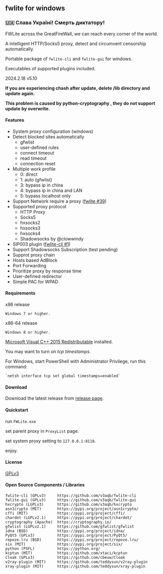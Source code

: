 
## fwlite for windows

### 🇺🇦 Слава Україні! Смерть диктатору!

FWLite across the GreatFireWall, we can reach every corner of the world.

A intelligent HTTP/Socks5 proxy, detect and circumvent censorship automatically.

Portable package of `fwlite-cli` and `fwlite-gui` for windows.

Executables of supported plugins included.

2024.2.18 v5.10

**If you are experiencing chash after update, delete /lib directory and update again.**

**This problem is caused by python-cryptography , they do not support update by overwrite.**

#### Features

- System proxy configuration (windows)
- Detect blocked sites automatically
  - gfwlist
  - user-defined rules
  - connect timeout
  - read timeout
  - connection reset
- Multiple work profile
  - 0: direct
  - 1: auto (gfwlist)
  - 3: bypass ip in china
  - 4: bypass ip in china and LAN
  - 5: bypass localhost only
- Support Network require a proxy ([fwlite #39](https://github.com/v3aqb/fwlite/issues/39))
- Supported proxy protocol
  - HTTP Proxy
  - Socks5
  - hxsocks2
  - hxsocks3
  - hxsocks4
  - Shadowsocks by @clowwindy
- SIP003 plugin ([fwlite-cli #1](https://github.com/v3aqb/fwlite-cli/issues/1))
- Support Shadowsocks Subscription (test pending)
- Supprot proxy chain
- Hosts based AdBlock
- Port Forwarding
- Prioritize proxy by response time
- User-defined redirector
- Simple PAC for WPAD

#### Requirements
x86 release

    Windows 7 or higher.

x86-64 release

    Windows 8 or higher.

[Microsoft Visual C++ 2015 Redistributable] installed.

You may want to turn on *tcp timestamps*.

For Windows, start PowerShell with Administrator Privilege, run this command:

    `netsh interface tcp set global timestamps=enabled`

#### Download

Download the latest release from [release page].

#### Quickstart

run `FWLite.exe`

set parent proxy in `ProxyList` page.

set system proxy setting to `127.0.0.1:8118`.

enjoy.

#### License

[GPLv3]

#### Open Source Components / Libraries

```
fwlite-cli (GPLv3)     https://github.com/v3aqb/fwlite-cli
fwlite-gui (GPLv3)     https://github.com/v3aqb/fwlite-gui
hxcrypto (LGPLv3)      https://github.com/v3aqb/hxcrypto
asn1crypto (MIT)       https://pypi.org/project/asn1crypto/
cffi (MIT)             https://pypi.org/project/cffi/
chardet (LGPLv2.1)     https://pypi.org/project/chardet/
cryptography (Apache)  https://cryptography.io/
gfwlist (LGPLv2.1)     https://github.com/gfwlist/gfwlist
idna (BSD)             https://pypi.org/project/idna/
PyQt5 (GPLv3)          https://pypi.org/project/PyQt5/
repoze.lru (BSD)       https://pypi.org/project/repoze.lru/
six (MIT)              https://pypi.org/project/six/
python (PSFL)          https://python.org/
kcptun (MIT)           https://github.com/xtaci/kcptun
Cloak (GPLv3)          https://github.com/cbeuw/Cloak
v2ray-plugin (MIT)     https://github.com/teddysun/v2ray-plugin
xray-plugin (MIT)      https://github.com/teddysun/xray-plugin
```

[release page]: https://github.com/v3aqb/fwlite/releases
[GPLv3]: https://www.gnu.org/licenses/gpl-3.0.txt
[Microsoft Visual C++ 2015 Redistributable]: https://www.microsoft.com/en-us/download/details.aspx?id=52685
